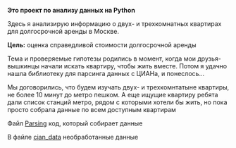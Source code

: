 **Это проект по анализу данных на Python**


Здесь я анализирую информацию о двух- и трехкомнатных квартирах для долгосрочной аренды в Москве.    

**Цель:** оценка справедливой стоимости долгосрочной аренды

Тема и проверяемые гипотезы родились в момент, когда мои друзья-вышкинцы начали искать квартиру, чтобы жить вместе. Потом я удачно нашла библиотеку для парсинга данных с ЦИАНа, и понеслось...

Мы договорились, что будем изучать двух- и трехкомнтатыне квартиры, не более 10 минут до метро пешком. А еще ищущие квартиру ребята дали список станций метро, рядом с которыми хотели бы жить, но пока просто собрала данные по всем доступным квартирам

Файл [Parsing](https://github.com/sofsama/sofsama/blob/main/Parsing.ipynb) код, который собирает данные

В файле [cian_data](https://github.com/sofsama/sofsama/blob/main/cian_data.xlsx) необработанные данные
